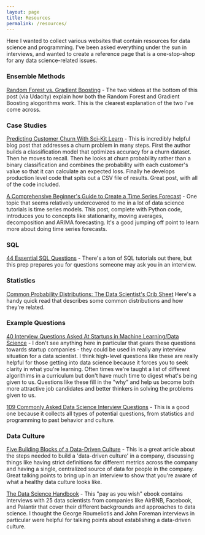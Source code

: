 ```yaml
---
layout: page
title: Resources
permalink: /resources/
---
```


Here I wanted to collect various websites that contain resources for data science and programming. I've been asked everything under the sun in interviews, and wanted to create a reference page that is a one-stop-shop for any data science-related issues.

### Ensemble Methods

<a href="https://discuss.analyticsvidhya.com/t/what-is-the-fundamental-difference-between-randomforest-and-gradient-boosting-algorithms/2341/3" target="_blank">Random Forest vs. Gradient Boosting</a> - The two videos at the bottom of this post (via Udacity) explain how both the Random Forest and Gradient Boosting alogorithms work. This is the clearest explanation of the two I've come across.

### Case Studies

<a href="http://blog.yhat.com/posts/predicting-customer-churn-with-sklearn.html" target="_blank">Predicting Customer Churn With Sci-Kit Learn</a> - This is incredibly helpful blog post that addresses a churn problem in many steps. First the author builds a classification model that optimizes accuracy for a churn dataset. Then he moves to recall. Then he looks at churn probability rather than a binary classification and combines the probability with each customer's value so that it can calculate an expected loss. Finally he develops production level code that spits out a CSV file of results. Great post, with all of the code included.

<a href="https://www.analyticsvidhya.com/blog/2016/02/time-series-forecasting-codes-python/" target="_blank">A Comprehensive Beginner's Guide to Create a Time Series Forecast</a> - One topic that seems relatively undercovered to me in a lot of data science tutorials is time series models. This post, complete with Python code, introduces you to concepts like stationarity, moving averages, decomposition and ARIMA forecasting. It's a good jumping off point to learn more about doing time series forecasts.

### SQL

<a href="https://www.toptal.com/sql/interview-questions" target="_blank">44 Essential SQL Questions</a> - There's a ton of SQL tutorials out there, but this prep prepares you for questions someone may ask you in an interview.

### Statistics

<a href="https://blog.cloudera.com/blog/2015/12/common-probability-distributions-the-data-scientists-crib-sheet/" target="_blank">Common Probability Distributions: The Data Scientist's Crib Sheet</a> Here's a handy quick read that describes some common distributions and how they're related.

### Example Questions

<a href="https://www.analyticsvidhya.com/blog/2016/09/40-interview-questions-asked-at-startups-in-machine-learning-data-science/" target="_blank">40 Interview Questions Asked At Startups in Machine Learning/Data Science</a> - I don't see anything here in particular that gears these questions towards startup companies - they could be used in really any interview situation for a data scientist. I think high-level questions like these are really helpful for those getting into data science because it forces you to seek clarity in what you're learning. Often times we're taught a list of different algorithims in a curriculum but don't have much time to digest what's being given to us. Questions like these fill in the "why" and help us become both more attractive job candidates and better thinkers in solving the problems given to us.

<a href="https://www.springboard.com/blog/data-science-interview-questions/" target="_blank">109 Commonly Asked Data Science Interview Questions</a> - This is a good one because it collects all types of potential questions, from statistics and programming to past behavior and culture.

### Data Culture

<a href="https://techcrunch.com/2017/06/23/five-building-blocks-of-a-data-driven-culture/" target="_blank"> Five Building Blocks of a Data-Driven Culture</a> - This is a great article about the steps needed to build a 'data-driven culture' in a company, discussing things like having strict definitions for different metrics across the company and having a single, centralized source of data for people in the company. Great talking points to bring up in an interview to show that you're aware of what a healthy data culture looks like.

<a href="http://www.thedatasciencehandbook.com/" target="_blank"> The Data Science Handbook</a> - This "pay as you wish" ebook contains interviews with 25 data scientists from companies like AirBNB, Facebook, and Palantir that cover their different backgrounds and approaches to data science. I thought the George Roumeliotis and John Foreman interviews in particular were helpful for talking points about establishing a data-driven culture.